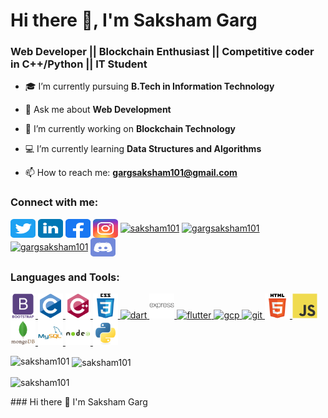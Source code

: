 <h1 align="left">Hi there 👋, I'm Saksham Garg</h1>
<h3 align="left">Web Developer || Blockchain Enthusiast || Competitive coder in C++/Python || IT Student</h3>


- 🎓 I’m currently pursuing **B.Tech in Information Technology**

- 💬 Ask me about **Web Development**

- 🎯 I’m currently working on **Blockchain Technology**

- 💻 I’m currently learning **Data Structures and Algorithms**

- 📫 How to reach me: **gargsaksham101@gmail.com**


<h3 align="left">Connect with me:</h3>
<p align="left">
<a href="https://twitter.com/gargsaksham101" target="blank"><img align="center" src="https://github.com/edent/SuperTinyIcons/blob/master/images/svg/twitter.svg" alt="gargsaksham101" height="30" width="40" /></a>
<a href="https://linkedin.com/in/saksham101" target="blank"><img align="center" src="https://github.com/edent/SuperTinyIcons/blob/master/images/svg/linkedin.svg" alt="saksham101" height="30" width="40" /></a>
<a href="https://fb.com/saksham.garg.77985" target="blank"><img align="center" src="https://github.com/edent/SuperTinyIcons/blob/master/images/svg/facebook.svg" alt="saksham.garg.77985" height="30" width="40" /></a>
<a href="https://instagram.com/garg.sakshu" target="blank"><img align="center" src="https://github.com/edent/SuperTinyIcons/blob/master/images/svg/instagram.svg" alt="garg.sakshu" height="30" width="40" /></a>
<a href="https://www.codechef.com/users/saksham101" target="blank"><img align="center" src="https://github.com/saksham101/CodeChef/blob/main/codechef.svg" alt="saksham101" height="30" width="40" /></a>
<a href="https://www.hackerrank.com/gargsaksham101" target="blank"><img align="center" src="https://cdn.worldvectorlogo.com/logos/hackerrank.svg" alt="gargsaksham101" height="30" width="40" /></a>
<a href="https://www.leetcode.com/gargsaksham101" target="blank"><img align="center" src="https://upload.wikimedia.org/wikipedia/commons/8/8e/LeetCode_Logo_1.png" alt="gargsaksham101" height="30" width="40" /></a>
<a href="https://discordapp.com/users/5606/" target="blank"><img align="center" src="https://github.com/edent/SuperTinyIcons/blob/master/images/svg/discord.svg" alt="#5606" height="30" width="40" /></a>
</p>


<h3 align="left">Languages and Tools:</h3>
<p align="left"> <a href="https://getbootstrap.com" target="_blank"> <img src="https://raw.githubusercontent.com/devicons/devicon/master/icons/bootstrap/bootstrap-plain-wordmark.svg" alt="bootstrap" width="40" height="40"/> </a> <a href="https://www.cprogramming.com/" target="_blank"> <img src="https://raw.githubusercontent.com/devicons/devicon/master/icons/c/c-original.svg" alt="c" width="40" height="40"/> </a> <a href="https://www.w3schools.com/cpp/" target="_blank"> <img src="https://raw.githubusercontent.com/devicons/devicon/master/icons/cplusplus/cplusplus-original.svg" alt="cplusplus" width="40" height="40"/> </a> <a href="https://www.w3schools.com/css/" target="_blank"> <img src="https://raw.githubusercontent.com/devicons/devicon/master/icons/css3/css3-original-wordmark.svg" alt="css3" width="40" height="40"/> </a> <a href="https://dart.dev" target="_blank"> <img src="https://www.vectorlogo.zone/logos/dartlang/dartlang-icon.svg" alt="dart" width="40" height="40"/> </a> <a href="https://expressjs.com" target="_blank"> <img src="https://raw.githubusercontent.com/devicons/devicon/master/icons/express/express-original-wordmark.svg" alt="express" width="40" height="40"/> </a> <a href="https://flutter.dev" target="_blank"> <img src="https://www.vectorlogo.zone/logos/flutterio/flutterio-icon.svg" alt="flutter" width="40" height="40"/> </a> <a href="https://cloud.google.com" target="_blank"> <img src="https://www.vectorlogo.zone/logos/google_cloud/google_cloud-icon.svg" alt="gcp" width="40" height="40"/> </a> <a href="https://git-scm.com/" target="_blank"> <img src="https://www.vectorlogo.zone/logos/git-scm/git-scm-icon.svg" alt="git" width="40" height="40"/> </a> <a href="https://www.w3.org/html/" target="_blank"> <img src="https://raw.githubusercontent.com/devicons/devicon/master/icons/html5/html5-original-wordmark.svg" alt="html5" width="40" height="40"/> </a> <a href="https://developer.mozilla.org/en-US/docs/Web/JavaScript" target="_blank"> <img src="https://raw.githubusercontent.com/devicons/devicon/master/icons/javascript/javascript-original.svg" alt="javascript" width="40" height="40"/> </a> <a href="https://www.mongodb.com/" target="_blank"> <img src="https://raw.githubusercontent.com/devicons/devicon/master/icons/mongodb/mongodb-original-wordmark.svg" alt="mongodb" width="40" height="40"/> </a> <a href="https://www.mysql.com/" target="_blank"> <img src="https://raw.githubusercontent.com/devicons/devicon/master/icons/mysql/mysql-original-wordmark.svg" alt="mysql" width="40" height="40"/> </a> <a href="https://nodejs.org" target="_blank"> <img src="https://raw.githubusercontent.com/devicons/devicon/master/icons/nodejs/nodejs-original-wordmark.svg" alt="nodejs" width="40" height="40"/> </a> <a href="https://www.python.org" target="_blank"> <img src="https://raw.githubusercontent.com/devicons/devicon/master/icons/python/python-original.svg" alt="python" width="40" height="40"/> </a> </p>


<p><img align="left" src="https://github-readme-stats.vercel.app/api/top-langs?username=saksham101&show_icons=true&locale=en&layout=compact" alt="saksham101" /></p>

<p>&nbsp;<img align="center" src="https://github-readme-stats.vercel.app/api?username=saksham101&show_icons=true&locale=en" alt="saksham101" /></p>

<p><img align="center" src="https://github-readme-streak-stats.herokuapp.com/?user=saksham101&" alt="saksham101" /></p>
### Hi there 👋 I'm Saksham Garg

<!--
*saksham101/Saksham101* is a ✨ special ✨ repository because its `README.md` (this file) appears on your GitHub profile.

Here are some ideas to get you started:

- 🔭 I’m currently working on ...
- 🌱 I’m currently learning ...
- 👯 I’m looking to collaborate on ...
- 🤔 I’m looking for help with ...
- 💬 Ask me about ...
- 📫 How to reach me: ...
- 😄 Pronouns: ...
- ⚡ Fun fact: ...
-->
